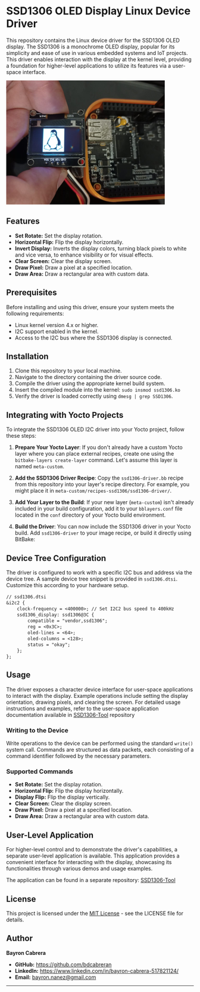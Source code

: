 

# SSD1306 OLED Display Linux Device Driver

This repository contains the Linux device driver for the SSD1306 OLED display. The SSD1306 is a monochrome OLED display, popular for its simplicity and ease of use in various embedded systems and IoT projects. This driver enables interaction with the display at the kernel level, providing a foundation for higher-level applications to utilize its features via a user-space interface.

![alt text](img/ssd1306.png)

## Features

- **Set Rotate:** Set the display rotation.
- **Horizontal Flip:** Flip the display horizontally.
- **Invert Display:** Inverts the display colors, turning black pixels to white and vice versa, to enhance visibility or for visual effects.
- **Clear Screen:** Clear the display screen.
- **Draw Pixel:** Draw a pixel at a specified location.
- **Draw Area:** Draw a rectangular area with custom data.

## Prerequisites

Before installing and using this driver, ensure your system meets the following requirements:

- Linux kernel version 4.x or higher.
- I2C support enabled in the kernel.
- Access to the I2C bus where the SSD1306 display is connected.

## Installation

1. Clone this repository to your local machine.
2. Navigate to the directory containing the driver source code.
3. Compile the driver using the appropriate kernel build system.
4. Insert the compiled module into the kernel: `sudo insmod ssd1306.ko`
5. Verify the driver is loaded correctly using `dmesg | grep SSD1306`.


## Integrating with Yocto Projects

To integrate the SSD1306 OLED I2C driver into your Yocto project, follow these steps:

1. **Prepare Your Yocto Layer**: If you don't already have a custom Yocto layer where you can place external recipes, create one using the `bitbake-layers create-layer` command. Let's assume this layer is named `meta-custom`.

2. **Add the SSD1306 Driver Recipe**: Copy the `ssd1306-driver.bb` recipe from this repository into your layer's recipe directory. For example, you might place it in `meta-custom/recipes-ssd1306/ssd1306-driver/`.

3. **Add Your Layer to the Build**: If your new layer (`meta-custom`) isn't already included in your build configuration, add it to your `bblayers.conf` file located in the `conf` directory of your Yocto build environment.

4. **Build the Driver**: You can now include the SSD1306 driver in your Yocto build. Add `ssd1306-driver` to your image recipe, or build it directly using BitBake:




## Device Tree Configuration

The driver is configured to work with a specific I2C bus and address via the device tree. A sample device tree snippet is provided in `ssd1306.dtsi`. Customize this according to your hardware setup.

```dts
// ssd1306.dtsi
&i2c2 {
    clock-frequency = <400000>; // Set I2C2 bus speed to 400kHz
    ssd1306_display: ssd1306@3C {
        compatible = "vendor,ssd1306";
        reg = <0x3C>;
        oled-lines = <64>;
        oled-columns = <128>;
        status = "okay";
    };
};
```

## Usage

The driver exposes a character device interface for user-space applications to interact with the display. Example operations include setting the display orientation, drawing pixels, and clearing the screen. For detailed usage instructions and examples, refer to the user-space application documentation available in [SSD1306-Tool](https://github.com/bdcabreran/ssd1306-tool/tree/master) repository 


### Writing to the Device

Write operations to the device can be performed using the standard `write()` system call. Commands are structured as data packets, each consisting of a command identifier followed by the necessary parameters.

### Supported Commands

- **Set Rotate:** Set the display rotation.
- **Horizontal Flip:** Flip the display horizontally.
- **Display Flip:** Flip the display vertically.
- **Clear Screen:** Clear the display screen.
- **Draw Pixel:** Draw a pixel at a specified location.
- **Draw Area:** Draw a rectangular area with custom data.

## User-Level Application

For higher-level control and to demonstrate the driver's capabilities, a separate user-level application is available. This application provides a convenient interface for interacting with the display, showcasing its functionalities through various demos and usage examples.

The application can be found in a separate repository: [SSD1306-Tool](https://github.com/bdcabreran/ssd1306-tool/tree/master)


## License

This project is licensed under the [MIT License](LICENSE.md) - see the LICENSE file for details.

## Author

**Bayron Cabrera**

- **GitHub:** https://github.com/bdcabreran
- **LinkedIn:** https://www.linkedin.com/in/bayron-cabrera-517821124/
- **Email:** bayron.nanez@gmail.com

---
